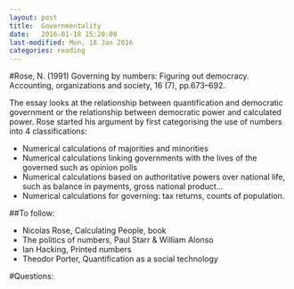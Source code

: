 ```yaml
---
layout: post
title:  Governmentality
date:   2016-01-18 15:20:00
last-modified: Mon, 18 Jan 2016
categories: reading
---
```


#Rose, N. (1991) Governing by numbers: Figuring out democracy. Accounting, organizations and society, 16 (7), pp.673–692.

The essay looks at the relationship between quantification and democratic government or the relationship between democratic power and calculated power. Rose started his argument by first categorising the use of numbers into 4 classifications:
- Numerical calculations of majorities and minorities
- Numerical calculations linking governments with the lives of the governed such as opinion polls
- Numerical calculations based on authoritative powers over national life, such as balance in payments, gross national product...
- Numerical calculations for governing: tax returns, counts of population.




##To follow:
- Nicolas Rose, Calculating People, book
- The politics of numbers, Paul Starr & William Alonso
- Ian Hacking, Printed numbers
- Theodor Porter, Quantification as a social technology


#Questions:
